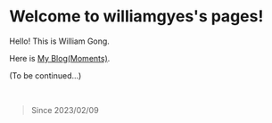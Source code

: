 # Welcome to williamgyes's pages!
Hello! This is William Gong.

Here is [My Blog(Moments)](https://williamgyes.github.io/myblog/).

(To be continued...)

&nbsp;
> Since 2023/02/09
